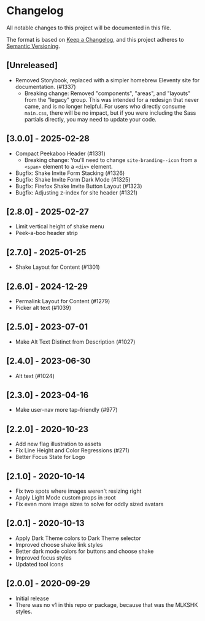 # Changelog

All notable changes to this project will be documented in this file.

The format is based on [Keep a Changelog](https://keepachangelog.com/en/1.0.0/),
and this project adheres to [Semantic Versioning](https://semver.org/spec/v2.0.0.html).

## [Unreleased]

- Removed Storybook, replaced with a simpler homebrew Eleventy site for
  documentation. (#1337)
  - Breaking change: Removed "components", "areas", and "layouts" from the
    "legacy" group. This was intended for a redesign that never came, and
    is no longer helpful. For users who directly consume `main.css`, there
    will be no impact, but if you were including the Sass partials directly,
    you may need to update your code.

## [3.0.0] - 2025-02-28

- Compact Peekaboo Header (#1331)
  - Breaking change: You'll need to change `site-branding--icon` from a `<span>`
    element to a `<div>` element.
- Bugfix: Shake Invite Form Stacking (#1326)
- Bugfix: Shake Invite Form Dark Mode (#1325)
- Bugfix: Firefox Shake Invite Button Layout (#1323)
- Bugfix: Adjusting z-index for site header (#1321)

## [2.8.0] - 2025-02-27

- Limit vertical height of shake menu
- Peek-a-boo header strip

## [2.7.0] - 2025-01-25

- Shake Layout for Content (#1301)

## [2.6.0] - 2024-12-29

- Permalink Layout for Content (#1279)
- Picker alt text (#1039)

## [2.5.0] - 2023-07-01

- Make Alt Text Distinct from Description (#1027)

## [2.4.0] - 2023-06-30

- Alt text (#1024)

## [2.3.0] - 2023-04-16

- Make user-nav more tap-friendly (#977)

## [2.2.0] - 2020-10-23

- Add new flag illustration to assets
- Fix Line Height and Color Regressions (#271)
- Better Focus State for Logo

## [2.1.0] - 2020-10-14

- Fix two spots where images weren't resizing right
- Apply Light Mode custom props in :root
- Fix even more image sizes to solve for oddly sized avatars

## [2.0.1] - 2020-10-13

- Apply Dark Theme colors to Dark Theme selector
- Improved choose shake link styles
- Better dark mode colors for buttons and choose shake
- Improved focus styles
- Updated tool icons

## [2.0.0] - 2020-09-29

- Initial release
- There was no v1 in this repo or package, because that was the MLKSHK styles.
